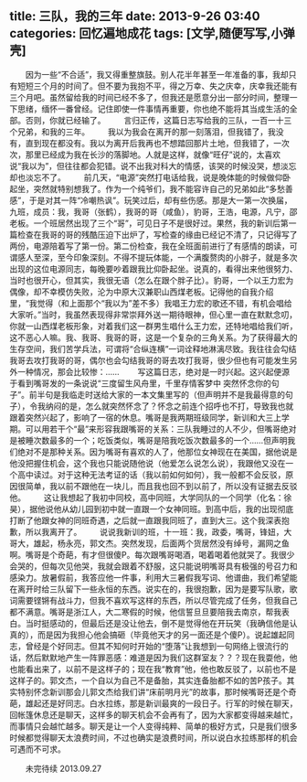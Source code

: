 title: 三队，我的三年
date: 2013-9-26 03:40
categories: 回忆遍地成花
tags: [文学,随便写写,小弹壳]
---
　　因为一些“不合适”，我又得重整旗鼓。别人花半年甚至一年准备的事，我却只有短短三个月的时间了。但不要为我抱不平，得之万幸、失之庆幸，庆幸我还能有三个月吧。虽然留给我的时间已经不多了，但我还是愿意分出一部分时间，整理一下思绪，缅怀一番曾经。记住即使一件事情再重要，你也绝不能将其当成生活的全部。否则，你就已经输了。
　　言归正传，这篇日志写给我的三队，一百一十三个兄弟，和我的三年。
　　我以为我会在离开的那一刻落泪，但我错了，我没有，直到现在都没有。我以为离开后我再也不想踏回那片土地，但我错了，一次次，那里已经成为我在长沙的落脚地。人就是这样，就像“旺仔”说的，太喜欢说“我以为”，但往往都会犯错。说不出我对科大的情感，该哭的时候没哭，想淡忘却也淡忘不了。
　　前几天，“电源”突然打电话给我，说是晚体能的时候做仰卧起坐，突然就特别想我了。作为一个纯爷们，我不能容许自己的兄弟如此“多愁善感”，于是对其一阵“冷嘲热讽”。玩笑过后，却有些伤感。那是大一第一次换届，九班，成员：我，我哥（张鹤），我哥的哥（咸鱼），豹哥，王浩，电源，凡宁，邵老板。一个班居然出现了三个“哥”，可见日子不是很好过。果然，我的新训后第一篇检查在我哥的哥的残酷压迫下出炉了，写检查的缘由已经记不清了，只记得写了两份，电源陪着写了第一份。第二份检查，我在全班面前进行了有感情的朗读，可谓感人至深，至今印象深刻。不得不提玩体能，一个满腹赘肉的小胖子，就是多次出现的这位电源同志，每晚要吵着跟我比仰卧起坐。说真的，看得出来他很努力、当时也很开心，但其实，我很无语（怎么在跟个胖子比）。豹哥，一个以王力宏为偶像，却不幸模仿失败，沦为中原大汉兼职山西煤老板。记得他的自我介绍里，“我觉得（和上面那个“我以为”差不多）我唱王力宏的歌还不错，有机会唱给大家听。”当时，我虽然表现得非常崇拜外送一期待眼神，但心里一直在默默念叨，你就一山西煤老板形象，对着我们这一群男生唱什么王力宏，还特地唱给我们听，这不恶心人嘛。我、我哥、我哥的哥，这是一个复杂的三角关系。为了获得最大的生存空间，我们苦学兵法，可谓将“合纵连横”一词诠释地淋漓尽致。我往往会勾结我哥去攻打我哥的哥，偶尔也会勾结我哥的哥去攻打我哥，很少但也有可能发生另外一种情况，那会比较惨：……
　　写这篇日志，绝对是一时兴起。这兴起便源于看到嘴哥发的一条说说“三度留生风舟里，千里存情客梦中 突然怀念你的句子”。前半句是我临走时送给大家的一本文集里写的（但声明并不是我最得意的句子），令我纳闷的是，怎么就突然怀念了？怀念之前连个招呼也不打，导致我也就跟着突然兴起了，影响了一宿的休息。嘴哥是我两期班级同学，新训和大三上学期。可以用若干个“最”来形容我跟嘴哥的关系：三队我睡过的人不少，但嘴哥绝对是被睡次数最多的一个；吃饭类似，嘴哥是陪我吃饭次数最多的一个……但声明我们绝对不是那种关系。因为嘴哥有喜欢的人了，他那位女神现在在美国，据他说是他没把握住机会，这个我也只能说随他说（他爱怎么说怎么说），我跟他又没在一个高中读过。对于这种无法考证的话（我以前如何如何），我一般都不会反驳，原因很简单，我以前不跟他在一块儿，而且我也回不到以前了，所以没有证据去反驳他。
　　这让我想起了我初中同校，高中同班，大学同队的一个同学（化名：徐昊），据他说他从幼儿园到初中就一直跟一个女神同班。到高中后，我的出现彻底打断了他跟女神的同班奇遇，之后就一直跟我同班了，直到大三。这个我深表抱歉，所以我离开了。
　　说说我新训的班，十一班：我，政委，嘴哥，锋妞，大哥大，雄起，杨永亮，郭文杰。突然发现，后面两个货居然没有绰号，漏网之鱼啊。嘴哥是个奇葩，有才但很傻P。每次跟嘴哥喝酒，喝着喝着他就哭了。我很少会哭的，但每次见他哭，我就会跟着不舒服，这只能说明嘴哥具有极强的号召力和感染力。放暑假前，我答应他一件事，利用大三暑假我写词、他谱曲，我们希望能在离开时给三队留下一些永恒的东西。说实在的，我很抱歉，因为是要写队歌，歌词需要铿锵有战斗力，但我不喜欢写这样的东西，所以尽管完成了任务，但我自己都不满意。嘴哥是浙江人，大二寒假的时候，他信誓旦旦要陪我去南京，帮我表白。当时挺感动的，但最后还是没让他去，倒不是觉得他在开玩笑（我确信他是认真的），而是因为我担心他会搞砸（毕竟他天才的另一面还是个傻P）。说起雄起同志，曾经是个好同志。但其不知何时开始的“堕落”让我想到一句网络上很流行的话，然后默默地产生一阵罪恶感：难道是因为我们这群室友？？？现在我耍他，他也能看出来了，以前不是这样子的；现在我“教育”他，他也敢反驳了，以前也不是这样子的。郭文杰，一个自以为自己不是备胎，其实连备胎都不如的苦P孩子。其实特别怀念新训那会儿郭文杰给我们讲“床前明月光”的故事，那时候嘴哥还是个奇葩，雄起还是好同志。白水拉练，那是新训最爽的一段日子。行军的时候在聊天，回帐篷休息还是聊天，这样多的聊天机会不会再有了，因为大家都变得越来越忙，而事情只会越忙越多。聊天是让一个人变得纯粹、简单的极好方式，只是我们很多时候都觉得聊天太浪费时间，不过也确实是浪费时间，所以说白水拉练那样的机会可遇而不可求。

　　未完待续 2013.09.27
